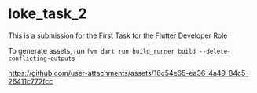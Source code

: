 # loke_task_2

This is a submission for the First Task for the Flutter Developer Role

To generate assets, run `fvm dart run build_runner build --delete-conflicting-outputs`




https://github.com/user-attachments/assets/16c54e65-ea36-4a49-84c5-26411c772fcc

